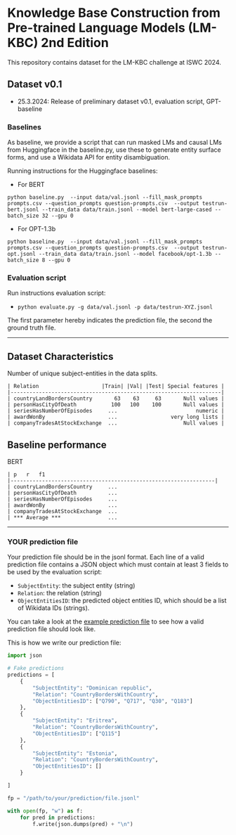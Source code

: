 # Knowledge Base Construction from Pre-trained Language Models (LM-KBC) 2nd Edition

This repository contains dataset for the LM-KBC challenge at ISWC 2024.

## Dataset v0.1

 - 25.3.2024: Release of preliminary dataset v0.1, evaluation script, GPT-baseline

### Baselines

As baseline, we provide a script that can run masked LMs and causal LMs from Huggingface in the baseline.py, use these to generate entity surface forms, and use a Wikidata API for entity disambiguation.

Running instructions for the Huggingface baselines:
 - For BERT

```python baseline.py  --input data/val.jsonl --fill_mask_prompts prompts.csv --question_prompts question-prompts.csv  --output testrun-bert.jsonl --train_data data/train.jsonl --model bert-large-cased --batch_size 32 --gpu 0```

 - For OPT-1.3b

```python baseline.py  --input data/val.jsonl --fill_mask_prompts prompts.csv --question_prompts question-prompts.csv  --output testrun-opt.jsonl --train_data data/train.jsonl --model facebook/opt-1.3b --batch_size 8 --gpu 0```

 
### Evaluation script

Run instructions evaluation script:
  * ```python evaluate.py -g data/val.jsonl -p data/testrun-XYZ.jsonl```

The first parameter hereby indicates the prediction file, the second the ground truth file.

----------------------------------------------------------------

## Dataset Characteristics
Number of unique subject-entities in the data splits.

```text
| Relation                    |Train| |Val| |Test| Special features |
|-------------------------------------------------------------------|
| countryLandBordersCountry       63    63     63       Null values |
| personHasCityOfDeath           100   100    100       Null values |
| seriesHasNumberOfEpisodes     ...                         numeric |
| awardWonBy                    ...                 very long lists |
| companyTradesAtStockExchange  ...                     Null values |                           
```

## Baseline performance

BERT

```text
| p   r   f1
|-----------------------------------------------------------------|
| countryLandBordersCountry     ...
| personHasCityOfDeath          ...
| seriesHasNumberOfEpisodes     ...
| awardWonBy                    ...
| companyTradesAtStockExchange  ...
| *** Average ***               ...
```
----------------------------------------------------------------

### YOUR prediction file

Your prediction file should be in the jsonl format.
Each line of a valid prediction file contains a JSON object which must
contain at least 3 fields to be used by the evaluation script:

- ``SubjectEntity``: the subject entity (string)
- ``Relation``: the relation (string)
- ``ObjectEntitiesID``: the predicted object entities ID, which should be a list of Wikidata IDs (strings).

You can take a look at the [example prediction file](data/dev.pred.jsonl) to
see how a valid prediction file should look like.

This is how we write our prediction file:

```python
import json

# Fake predictions
predictions = [
    {
        "SubjectEntity": "Dominican republic",
        "Relation": "CountryBordersWithCountry",
        "ObjectEntitiesID": ["Q790", "Q717", "Q30", "Q183"]
    },
    {
        "SubjectEntity": "Eritrea",
        "Relation": "CountryBordersWithCountry",
        "ObjectEntitiesID": ["Q115"]
    },
    {
        "SubjectEntity": "Estonia",
        "Relation": "CountryBordersWithCountry",
        "ObjectEntitiesID": []
    }

]

fp = "/path/to/your/prediction/file.jsonl"

with open(fp, "w") as f:
    for pred in predictions:
        f.write(json.dumps(pred) + "\n")
```